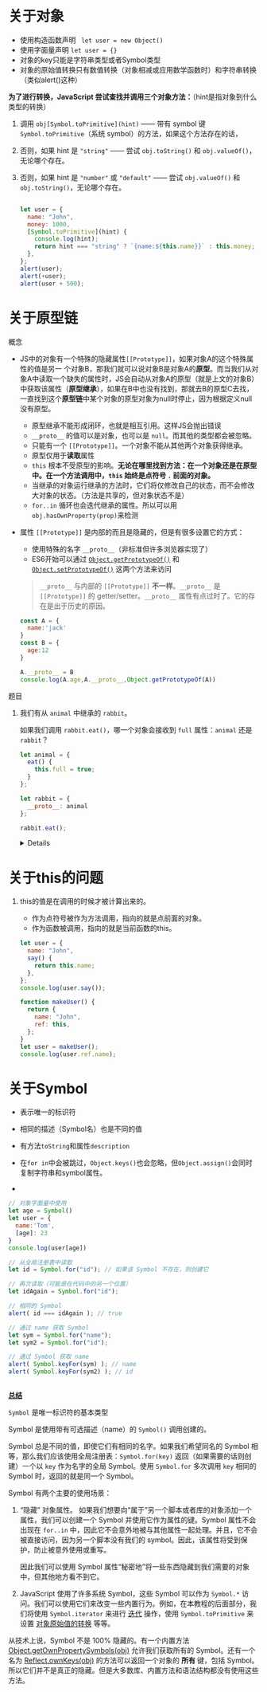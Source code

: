 # 关于对象

- 使用构造函数声明 ` let user = new Object()`
- 使用字面量声明  `let user = {}`
- 对象的key只能是字符串类型或者Symbol类型
- 对象的原始值转换只有数值转换（对象相减或应用数学函数时）和字符串转换（类似alert()这种）

**为了进行转换，JavaScript 尝试查找并调用三个对象方法：**（hint是指对象到什么类型的转换）

1. 调用 `obj[Symbol.toPrimitive](hint)` —— 带有 symbol 键 `Symbol.toPrimitive`（系统 symbol）的方法，如果这个方法存在的话，

2. 否则，如果 hint 是 `"string"` —— 尝试 `obj.toString()` 和 `obj.valueOf()`，无论哪个存在。

3. 否则，如果 hint 是 `"number"` 或 `"default"` —— 尝试 `obj.valueOf()` 和 `obj.toString()`，无论哪个存在。

   ```javascript
   
   let user = {
     name: "John",
     money: 1000,
     [Symbol.toPrimitive](hint) {
       console.log(hint);
       return hint === "string" ? `{name:${this.name}}` : this.money;
     },
   };
   alert(user);
   alert(+user);
   alert(user + 500);
   ```

   

# 关于原型链

概念

- JS中的对象有一个特殊的隐藏属性`[[Prototype]]`，如果对象A的这个特殊属性的值是另一 个对象B，那我们就可以说对象B是对象A的**原型**。而当我们从对象A中读取一个缺失的属性时，JS会自动从对象A的原型（就是上文的对象B）中获取该属性（**原型继承**），如果在B中也没有找到，那就去B的原型C去找，一直找到这个**原型链**中某个对象的原型对象为null时停止，因为根据定义null没有原型。
   - 原型继承不能形成闭环，也就是相互引用。这样JS会抛出错误
   - `__proto__` 的值可以是对象，也可以是 `null`。而其他的类型都会被忽略。
   - 只能有一个 `[[Prototype]]`。一个对象不能从其他两个对象获得继承。
   - 原型仅用于**读取**属性
   - `this` 根本不受原型的影响。**无论在哪里找到方法：在一个对象还是在原型中。在一个方法调用中，`this` 始终是点符号 `.` 前面的对象。**
   - 当继承的对象运行继承的方法时，它们将仅修改自己的状态，而不会修改大对象的状态。（方法是共享的，但对象状态不是）
   - `for..in` 循环也会迭代继承的属性。所以可以用`obj.hasOwnProperty(prop)`来检测



- 属性 `[[Prototype]]` 是内部的而且是隐藏的，但是有很多设置它的方式：

  	- 使用特殊的名字 `__proto__`（非标准但许多浏览器实现了）
  	- ES6开始可以通过 [`Object.getPrototypeOf()`](https://developer.mozilla.org/zh-CN/docs/Web/JavaScript/Reference/Global_Objects/Object/GetPrototypeOf) 和 [`Object.setPrototypeOf()`](https://developer.mozilla.org/zh-CN/docs/Web/JavaScript/Reference/Global_Objects/Object/setPrototypeOf) 这两个方法来访问

  > `__proto__` 与内部的 `[[Prototype]]` **不一样**。`__proto__` 是 `[[Prototype]]` 的 getter/setter。`__proto__` 属性有点过时了。它的存在是出于历史的原因。

  ```javascript
  const A = {
    name:'jack'
  }
  const B = {
    age:12
  }
  
  A.__proto__ = B
  console.log(A.age,A.__proto__,Object.getPrototypeOf(A))
  ```

题目

1. 我们有从 `animal` 中继承的 `rabbit`。

   如果我们调用 `rabbit.eat()`，哪一个对象会接收到 `full` 属性：`animal` 还是 `rabbit`？

   ```javascript
   let animal = {
     eat() {
       this.full = true;
     }
   };
   
   let rabbit = {
     __proto__: animal
   };
   
   rabbit.eat();
   ```

   <details>
     答案：`rabbit`。
     这是因为 `this` 是点符号前面的这个对象，因此 `rabbit.eat()` 修改了 `rabbit`。
     属性查找和执行是两回事儿。首先在原型中找到 `rabbit.eat` 方法，然后在 `this=rabbit` 的情况下执行。
   </details>



# 关于this的问题

1. this的值是在调用的时候才被计算出来的。

   - 作为点符号被作为方法调用，指向的就是点前面的对象。
   - 作为函数被调用，指向的就是当前函数的this。

   ```javascript
   let user = {
     name: "John",
     say() {
       return this.name;
     },
   };
   console.log(user.say());
   
   function makeUser() {
     return {
       name: "John",
       ref: this,
     };
   }
   let user = makeUser();
   console.log(user.ref.name);
   ```

   

# 关于Symbol

- 表示唯一的标识符

- 相同的描述（Symbol名）也是不同的值

- 有方法`toString`和属性`description`

- 在`for in`中会被跳过，`Object.keys()`也会忽略，但`Object.assign()`会同时复制字符串和symbol属性。

- 

  ```javascript
  // 对象字面量中使用
  let age = Symbol()
  let user = {
    name:'Tom',
    [age]: 23
  }
  console.log(user[age])
  
  // 从全局注册表中读取
  let id = Symbol.for("id"); // 如果该 Symbol 不存在，则创建它
  
  // 再次读取（可能是在代码中的另一个位置）
  let idAgain = Symbol.for("id");
  
  // 相同的 Symbol
  alert( id === idAgain ); // true
  
  // 通过 name 获取 Symbol
  let sym = Symbol.for("name");
  let sym2 = Symbol.for("id");
  
  // 通过 Symbol 获取 name
  alert( Symbol.keyFor(sym) ); // name
  alert( Symbol.keyFor(sym2) ); // id
  
  ```



## 

**[总结](https://zh.javascript.info/symbol#zong-jie)**

`Symbol` 是唯一标识符的基本类型

Symbol 是使用带有可选描述（name）的 `Symbol()` 调用创建的。

Symbol 总是不同的值，即使它们有相同的名字。如果我们希望同名的 Symbol 相等，那么我们应该使用全局注册表：`Symbol.for(key)` 返回（如果需要的话则创建）一个以 `key` 作为名字的全局 Symbol。使用 `Symbol.for` 多次调用 `key` 相同的 Symbol 时，返回的就是同一个 Symbol。

Symbol 有两个主要的使用场景：

1. “隐藏” 对象属性。 如果我们想要向“属于”另一个脚本或者库的对象添加一个属性，我们可以创建一个 Symbol 并使用它作为属性的键。Symbol 属性不会出现在 `for..in` 中，因此它不会意外地被与其他属性一起处理。并且，它不会被直接访问，因为另一个脚本没有我们的 symbol。因此，该属性将受到保护，防止被意外使用或重写。

   因此我们可以使用 Symbol 属性“秘密地”将一些东西隐藏到我们需要的对象中，但其他地方看不到它。

2. JavaScript 使用了许多系统 Symbol，这些 Symbol 可以作为 `Symbol.*` 访问。我们可以使用它们来改变一些内置行为。例如，在本教程的后面部分，我们将使用 `Symbol.iterator` 来进行 [迭代](https://zh.javascript.info/iterable) 操作，使用 `Symbol.toPrimitive` 来设置 [对象原始值的转换](https://zh.javascript.info/object-toprimitive) 等等。

从技术上说，Symbol 不是 100% 隐藏的。有一个内置方法 [Object.getOwnPropertySymbols(obj)](https://developer.mozilla.org/zh/docs/Web/JavaScript/Reference/Global_Objects/Object/getOwnPropertySymbols) 允许我们获取所有的 Symbol。还有一个名为 [Reflect.ownKeys(obj)](https://developer.mozilla.org/zh/docs/Web/JavaScript/Reference/Global_Objects/Reflect/ownKeys) 的方法可以返回一个对象的 **所有** 键，包括 Symbol。所以它们并不是真正的隐藏。但是大多数库、内置方法和语法结构都没有使用这些方法。

